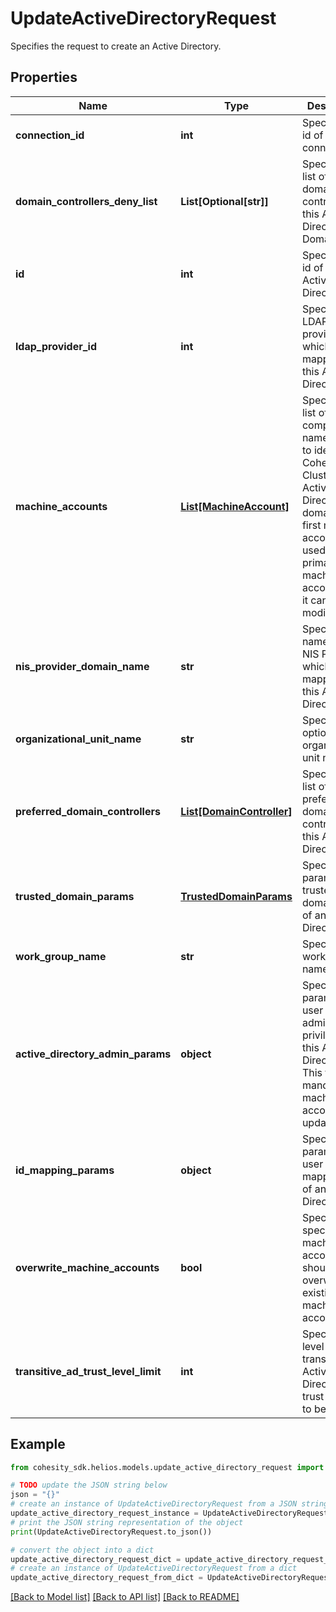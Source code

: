 # UpdateActiveDirectoryRequest

Specifies the request to create an Active Directory.

## Properties

Name | Type | Description | Notes
------------ | ------------- | ------------- | -------------
**connection_id** | **int** | Specifies the id of the connection. | [optional] 
**domain_controllers_deny_list** | **List[Optional[str]]** | Specifies a list of denied domain controllers of this Active Directory Domain. | [optional] 
**id** | **int** | Specifies the id of the Active Directory. | [optional] [readonly] 
**ldap_provider_id** | **int** | Specifies the LDAP provider id which is mapped to this Active Directory | [optional] 
**machine_accounts** | [**List[MachineAccount]**](MachineAccount.md) | Specifies a list of computer names used to identify the Cohesity Cluster on the Active Directory domain. The first machine account is used as primary machine account and it can not be modified. | 
**nis_provider_domain_name** | **str** | Specifies the name of the NIS Provider which is mapped to this Active Directory. | [optional] 
**organizational_unit_name** | **str** | Specifies an optional organizational unit name. | [optional] 
**preferred_domain_controllers** | [**List[DomainController]**](DomainController.md) | Specifies a list of preferred domain controllers of this Active Directory. | [optional] 
**trusted_domain_params** | [**TrustedDomainParams**](TrustedDomainParams.md) | Specifies the params of trusted domain info of an Active Directory. | [optional] 
**work_group_name** | **str** | Specifies a work group name. | [optional] 
**active_directory_admin_params** | **object** | Specifies the params of a user with administrative privilege of this Active Directory. This field is mandatory if machine accounts are updated. | [optional] 
**id_mapping_params** | **object** | Specifies the params of the user id mapping info of an Active Directory. | [optional] 
**overwrite_machine_accounts** | **bool** | Specifies if specified machine accounts should overwrite existing machine accounts. | [optional] 
**transitive_ad_trust_level_limit** | **int** | Specifies level of transitive Active Directory trust domains to be used. | [optional] 

## Example

```python
from cohesity_sdk.helios.models.update_active_directory_request import UpdateActiveDirectoryRequest

# TODO update the JSON string below
json = "{}"
# create an instance of UpdateActiveDirectoryRequest from a JSON string
update_active_directory_request_instance = UpdateActiveDirectoryRequest.from_json(json)
# print the JSON string representation of the object
print(UpdateActiveDirectoryRequest.to_json())

# convert the object into a dict
update_active_directory_request_dict = update_active_directory_request_instance.to_dict()
# create an instance of UpdateActiveDirectoryRequest from a dict
update_active_directory_request_from_dict = UpdateActiveDirectoryRequest.from_dict(update_active_directory_request_dict)
```
[[Back to Model list]](../README.md#documentation-for-models) [[Back to API list]](../README.md#documentation-for-api-endpoints) [[Back to README]](../README.md)


